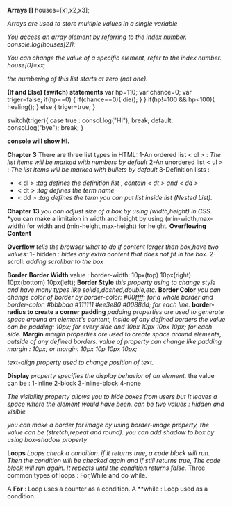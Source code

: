 
**Arrays []**
houses=[x1,x2,x3];

*Arrays are used to store multiple values in a single variable*

*You access an array element by referring to the index number. console.log(houses[2]);*

*You can change the value of a specific element, refer to the index number. house[0]=xx;*

*the numbering of this list starts at zero (not one).*

**(If and Else) (switch) statements**
var hp=110;
var chance=0;
var triger=false;
if(hp==0)
{
if(chance==0){
die();
}
}
if(hp!=100 && hp<100){
healing();
}
else
{
triger=true;
}

switch(triger){
case true :
consol.log("HI");
break;
default:
consol.log("bye");
break;
}

**console will show HI.**

**Chapter 3**
There are three list types in HTML:
1-An ordered list < ol > : *The list items will be marked with numbers by default* 
2-An unordered list < ul > : *The list items will be marked with bullets by default*
3-Definition lists :
  - < dl > :*tag defines the definition list , contain < dt > and < dd >*
  - < dt > :*tag defines the term name*
  - < dd > :*tag defines the term*
*you can put list inside list (Nested List).*

**Chapter 13**
*you can adjust size of a box by using (width,height) in CSS.*
*you can make a limitaion in width and height by using (min-width,max-width) for width and (min-height,max-height) for height.
**Overflowing Content**

**Overflow** *tells the browser what to do if content larger than box,have two values:*
1- hidden : *hides any extra content that does not fit in the box.*
2-scroll: *adding scrollbar to the box*

**Border**
**Border Width** value :
border-width: 10px(top) 10px(right) 10px(bottom) 10px(left);
**Border Style** *this property using to change style and have many types like solide,dashed,double,etc.*
**Border Color** *you can change color of border by border-color: #00ffff;  for a whole border and border-color: #bbbbaa #111111 #ee3e80 #0088dd; for each line.*
**border-radius to create a corner**
**padding**
*padding properties are used to generate space around an element's content, inside of any defined borders*
*the value can be padding: 10px; for every side and  10px 10px 10px 10px; for each side.*
**Margin**
*margin properties are used to create space around elements, outside of any defined borders.*
*value of property can change like padding margin : 10px; or margin: 10px 10p 10px 10px;*

*text-align property used to change position of text.*

**Display**
*property specifies the display behavior of an element.*
the value can be :
1-inline
2-block
3-inline-block
4-none

*The visibility property allows you to hide boxes from users but It leaves a space where the element would have been.*
*can be two values : hidden and visible*

*you can make a border for image by using border-image property, the value can be (stretch,repeat and round).*
*you can add shadow to box by using box-shadow property*


**Loops**
*Loops check a condition. if it returns true, a code block will run.*
*Then the condition will be checked again and if still returns true, The code block will run again.*
*It repeats until the condition returns false.*
Three common types of loops : 
For,While and do while.

A **For** : Loop uses a counter as a condition.
A **while : Loop used as a condition.
